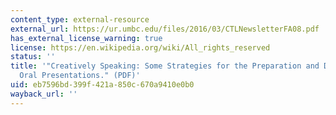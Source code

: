 ```yaml
---
content_type: external-resource
external_url: https://ur.umbc.edu/files/2016/03/CTLNewsletterFA08.pdf
has_external_license_warning: true
license: https://en.wikipedia.org/wiki/All_rights_reserved
status: ''
title: '"Creatively Speaking: Some Strategies for the Preparation and Delivery of
  Oral Presentations." (PDF)'
uid: eb7596bd-399f-421a-850c-670a9410e0b0
wayback_url: ''
---
```

